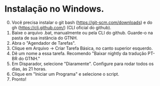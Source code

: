 # Instalação no Windows.

0. Você precisa instalar o git bash (https://git-scm.com/downloads) e do gh (https://cli.github.com/) (CLI oficial do github).
1. Baixe o arquivo .bat, manualmente ou pela CLI do github. Guarde-o na pasta de sua instância do GTNH.
2. Abra o "Agendador de Tarefas".
3. Clique em Arquivo -> Criar Tarefa Básica, no canto superior esquerdo.
4. Dê um nome a essa tarefa. Recomendo "Baixar nightly da tradução PT-BR do GTNH."
5. Em Disparador, selecione "Diaramente". Configure para rodar todos os dias, às 21 horas.
6. Clique em "Iniciar um Programa" e selecione o script.
7. Pronto!
   
